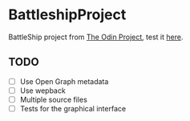 # BattleshipProject

BattleShip project from [The Odin Project](https://www.theodinproject.com/paths/full-stack-javascript/courses/javascript/lessons/battleship), test it [here](https://hugocote.github.io/BattleshipProject/).

## TODO

- [ ] Use Open Graph metadata
- [ ] Use wepback
- [ ] Multiple source files
- [ ] Tests for the graphical interface
